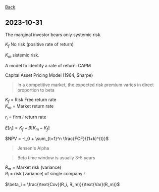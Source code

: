 [Back](00.md)

## 2023-10-31

The marginal investor bears only systemic risk.


$K_f$ No risk (positive rate of return)

$K_m$ sistemic risk.

A model to identify a rate of return: CAPM

Capital Asset Pricing Model (1964, Sharpe)
>In a competitive market, the expected risk premium varies in direct proportion to beta


$K_f$ = Risk Free return rate  
$K_m$ = Market return rate

$r_i$ = firm $i$ return rate

$E[r_i] = K_f + \beta[K_m - K_f]$

$NPV = -I_0 + \sum_{t=1}^n \frac{FCF}{(1+k)^{t}}$



>Jensen's Alpha

>Beta time window is usually 3-5 years

$R_m$ = Market risk (variance)  
$R_i$ = risk (variance) of single company $i$

$\beta_i =  \frac{\text{Cov}(R_i, R_m)}{\text{Var}(R_m)}$

